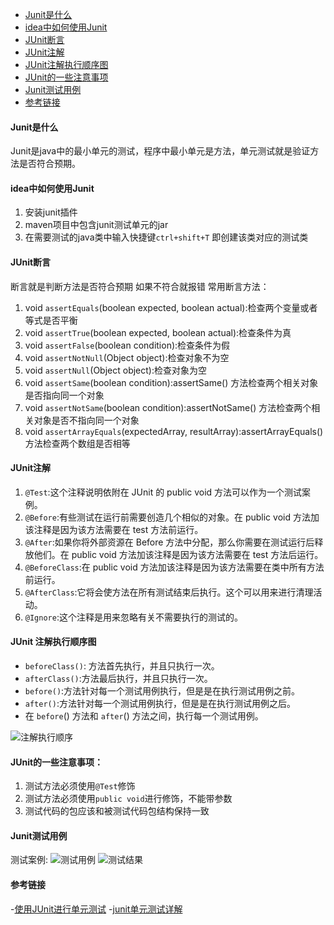 - [Junit是什么](#Junit是什么)
- [idea中如何使用Junit](#idea中如何使用Junit)
- [JUnit断言](#JUnit断言)
- [JUnit注解](#JUnit注解)
- [JUnit注解执行顺序图](#JUnit注解执行顺序图)
- [JUnit的一些注意事项](#JUnit的一些注意事项)
- [Junit测试用例](#Junit测试用例)
- [参考链接](#参考链接)

#### Junit是什么
Junit是java中的最小单元的测试，程序中最小单元是方法，单元测试就是验证方法是否符合预期。

#### idea中如何使用Junit
1. 安装junit插件  
2. maven项目中包含junit测试单元的jar  
3. 在需要测试的java类中输入快捷键`ctrl+shift+T` 即创建该类对应的测试类  

#### JUnit断言
断言就是判断方法是否符合预期 如果不符合就报错  常用断言方法：
1. void `assertEquals`(boolean expected, boolean actual):检查两个变量或者等式是否平衡
2. void `assertTrue`(boolean expected, boolean actual):检查条件为真
3. void `assertFalse`(boolean condition):检查条件为假
4. void `assertNotNull`(Object object):检查对象不为空
5. void `assertNull`(Object object):检查对象为空
6. void `assertSame`(boolean condition):assertSame() 方法检查两个相关对象是否指向同一个对象
7. void `assertNotSame`(boolean condition):assertNotSame() 方法检查两个相关对象是否不指向同一个对象
8. void `assertArrayEquals`(expectedArray, resultArray):assertArrayEquals() 方法检查两个数组是否相等
#### JUnit注解
1. `@Test`:这个注释说明依附在 JUnit 的 public void 方法可以作为一个测试案例。
2. `@Before`:有些测试在运行前需要创造几个相似的对象。在 public void 方法加该注释是因为该方法需要在 test 方法前运行。
3. `@After`:如果你将外部资源在 Before 方法中分配，那么你需要在测试运行后释放他们。在 public void 方法加该注释是因为该方法需要在 test 方法后运行。
4. `@BeforeClass`:在 public void 方法加该注释是因为该方法需要在类中所有方法前运行。
5. `@AfterClass`:它将会使方法在所有测试结束后执行。这个可以用来进行清理活动。
6. `@Ignore`:这个注释是用来忽略有关不需要执行的测试的。



#### JUnit 注解执行顺序图
- `beforeClass()`: 方法首先执行，并且只执行一次。
- `afterClass()`:方法最后执行，并且只执行一次。
- `before()`:方法针对每一个测试用例执行，但是是在执行测试用例之前。
- `after()`:方法针对每一个测试用例执行，但是是在执行测试用例之后。
- 在 `before`() 方法和 `after`() 方法之间，执行每一个测试用例。

![注解执行顺序](https://pics5.baidu.com/feed/7dd98d1001e93901196bf37b19bdc3e237d196e4.jpeg?token=77d00b8969dea7e94068b89374fdcdef&s=09A47C32E3C741EB08D5BDDB000010B20)

#### JUnit的一些注意事项：
1. 测试方法必须使用`@Test`修饰
2. 测试方法必须使用`public void`进行修饰，不能带参数
3. 测试代码的包应该和被测试代码包结构保持一致

#### Junit测试用例
测试案例:
![测试用例](https://pics1.baidu.com/feed/d009b3de9c82d158436c798bed5b8eddbd3e42f0.jpeg?token=c2525a1b12b71981ce1660c1ced583d8&s=3281B14CD2BEB66E5AECCC0B0000A0C10)
![测试结果](https://pics1.baidu.com/feed/00e93901213fb80e76792d585780b82bb838946f.jpeg?token=39f79bfb6d385c94f8d690a9a0d13f0a&s=3A84A14CFAE2F7744E45440F0000F0C0)
#### 参考链接
-[使用JUnit进行单元测试](https://www.jianshu.com/p/a3fa5d208c93)
-[junit单元测试详解](https://baijiahao.baidu.com/s?id=1647361249282882030&wfr=spider&for=pc)



